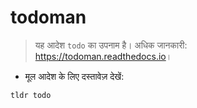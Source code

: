 # todoman

> यह आदेश `todo` का उपनाम है।
> अधिक जानकारी: <https://todoman.readthedocs.io>।

- मूल आदेश के लिए दस्तावेज़ देखें:

`tldr todo`
